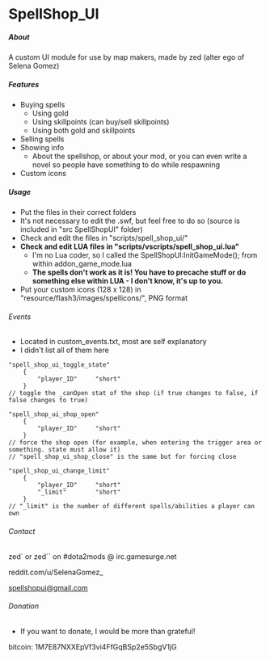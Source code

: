 # SpellShop_UI


##### About

A custom UI module for use by map makers, made by zed (alter ego of Selena Gomez)

##### Features

* Buying spells
  * Using gold
  * Using skillpoints (can buy/sell skillpoints)
  * Using both gold and skillpoints
* Selling spells
* Showing info
  * About the spellshop, or about your mod, or you can even write a novel so people have something to do while respawning
* Custom icons

##### Usage

* Put the files in their correct folders
* It's not necessary to edit the .swf, but feel free to do so (source is included in "src SpellShopUI" folder)
* Check and edit the files in "scripts/spell_shop_ui/"
* **Check and edit LUA files in "scripts/vscripts/spell_shop_ui.lua"**
  * I'm no Lua coder, so I called the SpellShopUI:InitGameMode(); from within addon_game_mode.lua
  * **The spells don't work as it is! You have to precache stuff or do something else within LUA - I don't know, it's up to you.**
* Put your custom icons (128 x 128) in "resource/flash3/images/spellicons/", PNG format

###### Events

* Located in custom_events.txt, most are self explanatory
* I didn't list all of them here

```
"spell_shop_ui_toggle_state"
	{
		"player_ID"		"short"
	}
// toggle the _canOpen stat of the shop (if true changes to false, if false changes to true)

"spell_shop_ui_shop_open"
	{
		"player_ID"		"short"
	}
// force the shop open (for example, when entering the trigger area or something. state must allow it)
// "spell_shop_ui_shop_close" is the same but for forcing close

"spell_shop_ui_change_limit"
	{
		"player_ID"		"short"
		"_limit"		"short"
	}
// "_limit" is the number of different spells/abilities a player can own
```

###### Contact

zed` or zed`` on #dota2mods @ irc.gamesurge.net

reddit.com/u/SelenaGomez_

spellshopui@gmail.com

###### Donation

* If you want to donate, I would be more than grateful! 

bitcoin: 1M7E87NXXEpVf3vi4FfGqBSp2e5SbgV1jG
